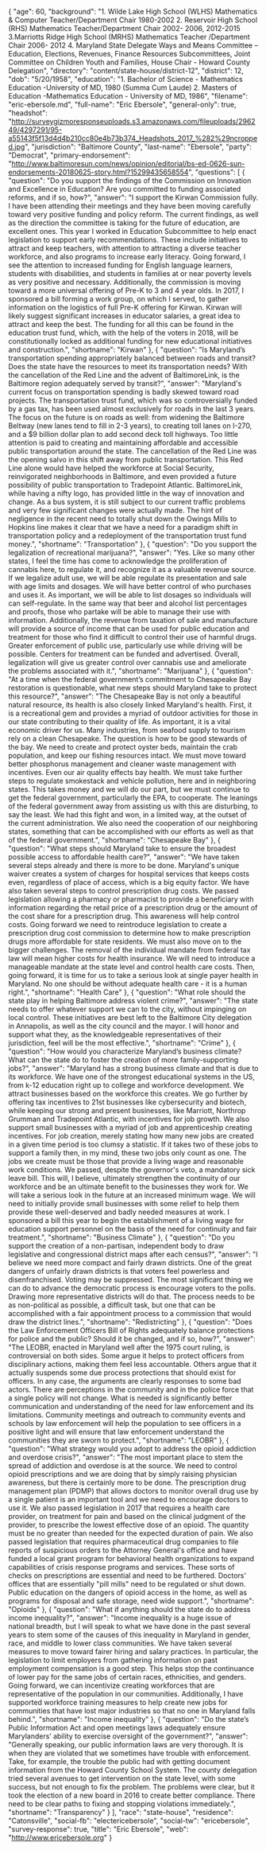 {
  "age": 60,
  "background": "1. Wilde Lake High School (WLHS) Mathematics & Computer Teacher/Department Chair 1980-2002 2. Reservoir High School (RHS) Mathematics Teacher/Department Chair 2002- 2006, 2012-2015 3.Marriotts Ridge High School (MRHS) Mathematics Teacher /Department Chair 2006- 2012 4. Maryland State Delegate Ways and Means Committee – Education, Elections, Revenues, Finance Resources Subcommittees, Joint Committee on Children Youth and Families, House Chair - Howard County Delegation",
  "directory": "content/state-house/district-12",
  "district": 12,
  "dob": "5/20/1958",
  "education": "1. Bachelor of Science - Mathematics Education -University of MD, 1980 (Summa Cum Laude) 2. Masters of Education -Mathematics Education - University of MD, 1986",
  "filename": "eric-ebersole.md",
  "full-name": "Eric Ebersole",
  "general-only": true,
  "headshot": "http://surveygizmoresponseuploads.s3.amazonaws.com/fileuploads/296249/4297291/95-a55143f5f13d4d4b210cc80e4b73b374_Headshots_2017_%282%29ncropped.jpg",
  "jurisdiction": "Baltimore County",
  "last-name": "Ebersole",
  "party": "Democrat",
  "primary-endorsement": "http://www.baltimoresun.com/news/opinion/editorial/bs-ed-0626-sun-endorsements-20180625-story.html?15299435658554",
  "questions": [
    {
      "question": "Do you support the findings of the Commission on Innovation and Excellence in Education? Are you committed to funding associated reforms, and if so, how?",
      "answer": "I support the Kirwan Commission fully. I have been attending their meetings and they have been moving carefully toward very positive funding and policy reform. The current findings, as well as the direction the committee is taking for the future of education, are excellent ones. This year I worked in Education Subcommittee to help enact legislation to support early recommendations. These include initiatives to attract and keep teachers, with attention to attracting a diverse teacher workforce, and also programs to increase early literacy. Going forward, I see the attention to increased funding for English language learners, students with disabilities, and students in families at or near poverty levels as very positive and necessary. Additionally, the commission is moving toward a more universal offering of Pre-K to 3 and 4 year olds. In 2017, I sponsored a bill forming a work group, on which I served, to gather information on the logistics of full Pre-K offering for Kirwan. Kirwan will likely suggest significant increases in educator salaries, a great idea to attract and keep the best. The funding for all this can be found in the education trust fund, which, with the help of the voters in 2018, will be constitutionally locked as additional funding for new educational initiatives and construction.",
      "shortname": "Kirwan"
    },
    {
      "question": "Is Maryland’s transportation spending appropriately balanced between roads and transit? Does the state have the resources to meet its transportation needs? With the cancellation of the Red Line and the advent of BaltimoreLink, is the Baltimore region adequately served by transit?",
      "answer": "Maryland's current focus on transportation spending is badly skewed toward road projects. The transportation trust fund, which was so controversially funded by a gas tax, has been used almost exclusively for roads in the last 3 years. The focus on the future is on roads as well: from widening the Baltimore Beltway (new lanes tend to fill in 2-3 years), to creating toll lanes on I-270, and a $9 billion dollar plan to add second deck toll highways. Too little attention is paid to creating and maintaining affordable and accessible public transportation around the state. The cancellation of the Red Line was the opening salvo in this shift away from public transportation. This Red Line alone would have helped the workforce at Social Security, reinvigorated neighborhoods in Baltimore, and even provided a future possibility of public transportation to Tradepoint Atlantic. BaltimoreLink, while having a nifty logo, has provided little in the way of innovation and change. As a bus system, it is still subject to our current traffic problems and very few significant changes were actually made. The hint of negligence in the recent need to totally shut down the Owings Mills to Hopkins line makes it clear that we have a need for a paradigm shift in transportation policy and a redeployment of the transportation trust fund money.",
      "shortname": "Transportation"
    },
    {
      "question": "Do you support the legalization of recreational marijuana?",
      "answer": "Yes. Like so many other states, I feel the time has come to acknowledge the proliferation of cannabis here, to regulate it, and recognize it as a valuable revenue source. If we legalize adult use, we will be able regulate its presentation and sale with age limits and dosages. We will have better control of who purchases and uses it. As important, we will be able to list dosages so individuals will can self-regulate. In the same way that beer and alcohol list percentages and proofs, those who partake will be able to manage their use with information. Additionally, the revenue from taxation of sale and manufacture will provide a source of income that can be used for public education and treatment for those who find it difficult to control their use of harmful drugs. Greater enforcement of public use, particularly use while driving will be possible. Centers for treatment can be funded and advertised. Overall, legalization will give us greater control over cannabis use and ameliorate the problems associated with it.",
      "shortname": "Marijuana"
    },
    {
      "question": "At a time when the federal government’s commitment to Chesapeake Bay restoration is questionable, what new steps should Maryland take to protect this resource?",
      "answer": "The Chesapeake Bay is not only a beautiful natural resource, its health is also closely linked Maryland's health. First, it is a recreational gem and provides a myriad of outdoor activities for those in our state contributing to their quality of life. As important, it is a vital economic driver for us. Many industries, from seafood supply to tourism rely on a clean Chesapeake. The question is how to be good stewards of the bay. We need to create and protect oyster beds, maintain the crab population, and keep our fishing resources intact. We must move toward better phosphorus management and cleaner waste management with incentives. Even our air quality effects bay health. We must take further steps to regulate smokestack and vehicle pollution, here and in neighboring states. This takes money and we will do our part, but we must continue to get the federal government, particularly the EPA, to cooperate. The leanings of the federal government away from assisting us with this are disturbing, to say the least. We had this fight and won, in a limited way, at the outset of the current administration. We also need the cooperation of our neighboring states, something that can be accomplished with our efforts as well as that of the federal government.",
      "shortname": "Chesapeake Bay"
    },
    {
      "question": "What steps should Maryland take to ensure the broadest possible access to affordable health care?",
      "answer": "We have taken several steps already and there is more to be done. Maryland's unique waiver creates a system of charges for hospital services that keeps costs even, regardless of place of access, which is a big equity factor. We have also taken several steps to control prescription drug costs. We passed legislation allowing a pharmacy or pharmacist to provide a beneficiary with information regarding the retail price of a prescription drug or the amount of the cost share for a prescription drug. This awareness will help control costs. Going forward we need to reintroduce legislation to create a prescription drug cost commission to determine how to make prescription drugs more affordable for state residents. We must also move on to the bigger challenges. The removal of the individual mandate from federal tax law will mean higher costs for health insurance. We will need to introduce a manageable mandate at the state level and control health care costs. Then, going forward, it is time for us to take a serious look at single payer health in Maryland. No one should be without adequate health care - it is a human right.",
      "shortname": "Health Care"
    },
    {
      "question": "What role should the state play in helping Baltimore address violent crime?",
      "answer": "The state needs to offer whatever support we can to the city, without impinging on local control. These initiatives are best left to the Baltimore City delegation in Annapolis, as well as the city council and the mayor. I will honor and support what they, as the knowledgeable representatives of their jurisdiction, feel will be the most effective.",
      "shortname": "Crime"
    },
    {
      "question": "How would you characterize Maryland’s business climate? What can the state do to foster the creation of more family-supporting jobs?",
      "answer": "Maryland has a strong business climate and that is due to its workforce. We have one of the strongest educational systems in the US, from k-12 education right up to college and workforce development. We attract businesses based on the workforce this creates. We go further by offering tax incentives to 21st businesses like cybersecurity and biotech, while keeping our strong and present businesses, like Marriott, Northrop Grumman and Tradepoint Atlantic, with incentives for job growth. We also support small businesses with a myriad of job and apprenticeship creating incentives. For job creation, merely stating how many new jobs are created in a given time period is too clumsy a statistic. If it takes two of these jobs to support a family then, in my mind, these two jobs only count as one. The jobs we create must be those that provide a living wage and reasonable work conditions. We passed, despite the governor's veto, a mandatory sick leave bill. This will, I believe, ultimately strengthen the continuity of our workforce and be an ultimate benefit to the businesses they work for. We will take a serious look in the future at an increased minimum wage. We will need to initially provide small businesses with some relief to help them provide these well-deserved and badly needed measures at work. I sponsored a bill this year to begin the establishment of a living wage for education support personnel on the basis of the need for continuity and fair treatment.",
      "shortname": "Business Climate"
    },
    {
      "question": "Do you support the creation of a non-partisan, independent body to draw legislative and congressional district maps after each census?",
      "answer": "I believe we need more compact and fairly drawn districts. One of the great dangers of unfairly drawn districts is that voters feel powerless and disenfranchised. Voting may be suppressed. The most significant thing we can do to advance the democratic process is encourage voters to the polls. Drawing more representative districts will do that. The process needs to be as non-political as possible, a difficult task, but one that can be accomplished with a fair appointment process to a commission that would draw the district lines.",
      "shortname": "Redistricting"
    },
    {
      "question": "Does the Law Enforcement Officers Bill of Rights adequately balance protections for police and the public? Should it be changed, and if so, how?",
      "answer": "The LEOBR, enacted in Maryland well after the 1975 court ruling, is controversial on both sides. Some argue it helps to protect officers from disciplinary actions, making them feel less accountable. Others argue that it actually suspends some due process protections that should exist for officers. In any case, the arguments are clearly responses to some bad actors. There are perceptions in the community and in the police force that a single policy will not change. What is needed is significantly better communication and understanding of the need for law enforcement and its limitations. Community meetings and outreach to community events and schools by law enforcement will help the population to see officers in a positive light and will ensure that law enforcement understand the communities they are sworn to protect.",
      "shortname": "LEOBR"
    },
    {
      "question": "What strategy would you adopt to address the opioid addiction and overdose crisis?",
      "answer": "The most important place to stem the spread of addiction and overdose is at the source. We need to control opioid prescriptions and we are doing that by simply raising physician awareness, but there is certainly more to be done. The prescription drug management plan (PDMP) that allows doctors to monitor overall drug use by a single patient is an important tool and we need to encourage doctors to use it. We also passed legislation in 2017 that requires a health care provider, on treatment for pain and based on the clinical judgment of the provider, to prescribe the lowest effective dose of an opioid. The quantity must be no greater than needed for the expected duration of pain. We also passed legislation that requires pharmaceutical drug companies to file reports of suspicious orders to the Attorney General's office and have funded a local grant program for behavioral health organizations to expand capabilities of crisis response programs and services. These sorts of checks on prescriptions are essential and need to be furthered. Doctors' offices that are essentially \"pill mills\" need to be regulated or shut down. Public education on the dangers of opioid access in the home, as well as programs for disposal and safe storage, need wide support.",
      "shortname": "Opioids"
    },
    {
      "question": "What if anything should the state do to address income inequality?",
      "answer": "Income inequality is a huge issue of national breadth, but I will speak to what we have done in the past several years to stem some of the causes of this inequality in Maryland in gender, race, and middle to lower class communities. We have taken several measures to move toward fairer hiring and salary practices. In particular, the legislation to limit employers from gathering information on past employment compensation is a good step. This helps stop the continuance of lower pay for the same jobs of certain races, ethnicities, and genders. Going forward, we can incentivize creating workforces that are representative of the population in our communities. Additionally, I have supported workforce training measures to help create new jobs for communities that have lost major industries so that no one in Maryland falls behind.",
      "shortname": "Income inequality"
    },
    {
      "question": "Do the state’s Public Information Act and open meetings laws adequately ensure Marylanders’ ability to exercise oversight of the government?",
      "answer": "Generally speaking, our public information laws are very thorough. It is when they are violated that we sometimes have trouble with enforcement. Take, for example, the trouble the public had with getting document information from the Howard County School System. The county delegation tried several avenues to get intervention on the state level, with some success, but not enough to fix the problem. The problems were clear, but it took the election of a new board in 2016 to create better compliance. There need to be clear paths to fixing and stopping violations immediately.",
      "shortname": "Transparency"
    }
  ],
  "race": "state-house",
  "residence": "Catonsville",
  "social-fb": "electericebersole",
  "social-tw": "ericebersole",
  "survey-response": true,
  "title": "Eric Ebersole",
  "web": "http://www.ericebersole.org"
}
